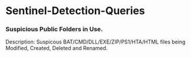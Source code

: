 # Sentinel-Detection-Queries

### Suspicious Public Folders in Use.
Description: Suspicous BAT/CMD/DLL/EXE/ZIP/PS1/HTA/HTML files being Modified, Created, Deleted and Renamed.
```FileFullName RegExp "Users\\Public\\[^\\\{\}]+$" AND ( EventType IN ( "File Modification" , "File Creation" , "File Deletion" , "File Rename" ) AND (FileFullName EndsWithCIS ".bat" OR FileFullName EndsWithCIS ".cmd" OR FileFullName EndsWithCIS ".dll" OR FileFullName EndsWithCIS ".exe" OR FileFullName EndsWithCIS ".zip" OR FileFullName EndsWithCIS ".ps1" OR FileFullName ContainsCIS ".ht" ))
```

